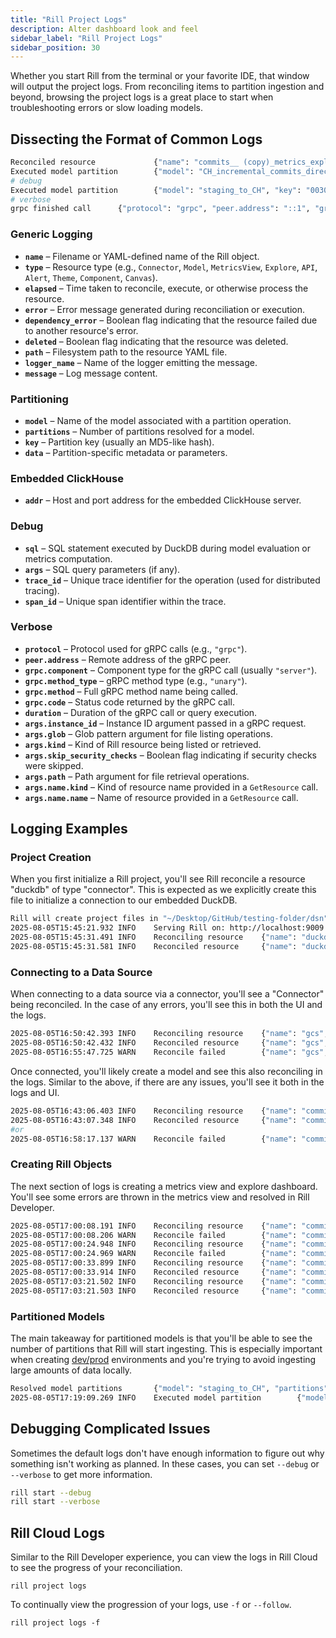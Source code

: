 ```yaml
---
title: "Rill Project Logs"
description: Alter dashboard look and feel
sidebar_label: "Rill Project Logs"
sidebar_position: 30
---
```


Whether you start Rill from the terminal or your favorite IDE, that window will output the project logs. From reconciling items to partition ingestion and beyond, browsing the project logs is a great place to start when troubleshooting errors or slow loading models.


## Dissecting the Format of Common Logs

```bash
Reconciled resource             {"name": "commits__ (copy)_metrics_explore", "type": "Explore", "elapsed": "1ms"}
Executed model partition        {"model": "CH_incremental_commits_directory", "key": "55454ed4ad31cd3266988fe523103637", "data": {"path":"github-analytics/Clickhouse/2025/08","uri":"gs://rilldata-public/github-analytics/Clickhouse/2025/08"}, "elapsed": "283.188333ms"}
# debug
Executed model partition        {"model": "staging_to_CH", "key": "0030406e528b3799c8cbad6bfe609e83", "trace_id": "3073a89ac5cee9e7e3433ce0a34d291a", "span_id": "c3cb402d7b4af9b6", "data": {"day":"2022-12-20T00:00:00Z"}}
# verbose
grpc finished call      {"protocol": "grpc", "peer.address": "::1", "grpc.component": "server", "grpc.method_type": "unary", "grpc.method": "/rill.runtime.v1.RuntimeService/GetResource", "instance_id": "default", "args.instance_id": "default", "args.name.kind": "rill.runtime.v1.Theme", "args.name.name": "theme", "args.skip_security_checks": false, "grpc.code": "OK", "duration": "38.125µs"}
```

### Generic Logging

- **`name`** – Filename or YAML-defined name of the Rill object.  
- **`type`** – Resource type (e.g., `Connector`, `Model`, `MetricsView`, `Explore`, `API`, `Alert`, `Theme`, `Component`, `Canvas`).  
- **`elapsed`** – Time taken to reconcile, execute, or otherwise process the resource.  
- **`error`** – Error message generated during reconciliation or execution.  
- **`dependency_error`** – Boolean flag indicating that the resource failed due to another resource's error.  
- **`deleted`** – Boolean flag indicating that the resource was deleted.  
- **`path`** – Filesystem path to the resource YAML file.  
- **`logger_name`** – Name of the logger emitting the message.  
- **`message`** – Log message content.  

### Partitioning
- **`model`** – Name of the model associated with a partition operation.  
- **`partitions`** – Number of partitions resolved for a model.  
- **`key`** – Partition key (usually an MD5-like hash).  
- **`data`** – Partition-specific metadata or parameters.  

### Embedded ClickHouse
- **`addr`** – Host and port address for the embedded ClickHouse server.  

### Debug
- **`sql`** – SQL statement executed by DuckDB during model evaluation or metrics computation.  
- **`args`** – SQL query parameters (if any).  
- **`trace_id`** – Unique trace identifier for the operation (used for distributed tracing).  
- **`span_id`** – Unique span identifier within the trace.  

### Verbose
- **`protocol`** – Protocol used for gRPC calls (e.g., `"grpc"`).  
- **`peer.address`** – Remote address of the gRPC peer.  
- **`grpc.component`** – Component type for the gRPC call (usually `"server"`).  
- **`grpc.method_type`** – gRPC method type (e.g., `"unary"`).  
- **`grpc.method`** – Full gRPC method name being called.  
- **`grpc.code`** – Status code returned by the gRPC call.  
- **`duration`** – Duration of the gRPC call or query execution.  
- **`args.instance_id`** – Instance ID argument passed in a gRPC request.  
- **`args.glob`** – Glob pattern argument for file listing operations.  
- **`args.kind`** – Kind of Rill resource being listed or retrieved.  
- **`args.skip_security_checks`** – Boolean flag indicating if security checks were skipped.  
- **`args.path`** – Path argument for file retrieval operations.  
- **`args.name.kind`** – Kind of resource name provided in a `GetResource` call.  
- **`args.name.name`** – Name of resource provided in a `GetResource` call.  


## Logging Examples

### Project Creation

When you first initialize a Rill project, you'll see Rill reconcile a resource "duckdb" of type "connector". This is expected as we explicitly create this file to initialize a connection to our embedded DuckDB.

```bash
Rill will create project files in "~/Desktop/GitHub/testing-folder/dsn". Do you want to continue? Yes
2025-08-05T15:45:21.932 INFO    Serving Rill on: http://localhost:9009
2025-08-05T15:45:31.491 INFO    Reconciling resource    {"name": "duckdb", "type": "Connector"}
2025-08-05T15:45:31.581 INFO    Reconciled resource     {"name": "duckdb", "type": "Connector", "elapsed": "90ms"}
```

### Connecting to a Data Source

When connecting to a data source via a connector, you'll see a "Connector" being reconciled. In the case of any errors, you'll see this in both the UI and the logs.

```bash
2025-08-05T16:50:42.393 INFO    Reconciling resource    {"name": "gcs", "type": "Connector"}
2025-08-05T16:50:42.432 INFO    Reconciled resource     {"name": "gcs", "type": "Connector", "elapsed": "39ms"}
2025-08-05T16:55:47.725 WARN    Reconcile failed        {"name": "gcs", "type": "Connector", "elapsed": "1ms", "error": "failed to resolve templated property \"google_application_credentials\": template: :1:6: executing \"\" at <.env.connector.gcs.google_application_credentialsss>: map has no entry for key \"google_application_credentials\""}
```

Once connected, you'll likely create a model and see this also reconciling in the logs. Similar to the above, if there are any issues, you'll see it both in the logs and UI.
  
```bash
2025-08-05T16:43:06.403 INFO    Reconciling resource    {"name": "commits__", "type": "Model"}
2025-08-05T16:43:07.348 INFO    Reconciled resource     {"name": "commits__", "type": "Model", "elapsed": "944ms"}
#or
2025-08-05T16:58:17.137 WARN    Reconcile failed        {"name": "commits__", "type": "Model", "elapsed": "682ms", "error": "blob (key \"github-analytics/Clickhouse/2025/06/commits_2025_0.parquet\") (code=Unknown): storage: object doesn't exist: googleapi: Error 404: No such object: rilldata-public/github-analytics/Clickhouse/2025/06/commits_2025_0.parquet, notFound", "errorVerbose": "blob (key \"github-analytics/Clickhouse/2025/06/commits_2025_0.parquet\") (code=Unknown):\n    gocloud.dev/blob.(*Bucket).Attributes\n        /Users/runner/go/pkg/mod/gocloud.dev@v0.36.0/blob/blob.go:913\n  - storage: object doesn't exist: googleapi: Error 404: No such object: rilldata-public/github-analytics/Clickhouse/2025/06/commits_2025_0.parquet, notFound"}
```

### Creating Rill Objects

The next section of logs is creating a metrics view and explore dashboard. You'll see some errors are thrown in the metrics view and resolved in Rill Developer.

```bash
2025-08-05T17:00:08.191 INFO    Reconciling resource    {"name": "commits___metrics", "type": "MetricsView"}
2025-08-05T17:00:08.206 WARN    Reconcile failed        {"name": "commits___metrics", "type": "MetricsView", "elapsed": "15ms", "error": "measure \"earliest_commit_date_measure\" is of type CODE_TIMESTAMP, but must be a numeric type\nmeasure \"latest_commit_date_measure\" is of type CODE_TIMESTAMP, but must be a numeric type"}
2025-08-05T17:00:24.948 INFO    Reconciling resource    {"name": "commits___metrics", "type": "MetricsView"}
2025-08-05T17:00:24.969 WARN    Reconcile failed        {"name": "commits___metrics", "type": "MetricsView", "elapsed": "21ms", "error": "measure \"earliest_commit_date_measure\" is of type CODE_TIMESTAMP, but must be a numeric type"}
2025-08-05T17:00:33.899 INFO    Reconciling resource    {"name": "commits___metrics", "type": "MetricsView"}
2025-08-05T17:00:33.914 INFO    Reconciled resource     {"name": "commits___metrics", "type": "MetricsView", "elapsed": "15ms"}
2025-08-05T17:03:21.502 INFO    Reconciling resource    {"name": "commits___metrics_explore", "type": "Explore"}
2025-08-05T17:03:21.503 INFO    Reconciled resource     {"name": "commits___metrics_explore", "type": "Explore", "elapsed": "1ms"}
```

### Partitioned Models

The main takeaway for partitioned models is that you'll be able to see the number of partitions that Rill will start ingesting. This is especially important when creating [dev/prod](/deploy/templating) environments and you're trying to avoid ingesting large amounts of data locally.

```bash
Resolved model partitions       {"model": "staging_to_CH", "partitions": 16}
2025-08-05T17:19:09.269 INFO    Executed model partition        {"model": "staging_to_CH", "key": "0030406e528b3799c8cbad6bfe609e83", "data": {"day":"2022-12-20T00:00:00Z"}}
```


## Debugging Complicated Issues

Sometimes the default logs don't have enough information to figure out why something isn't working as planned. In these cases, you can set `--debug` or `--verbose` to get more information.

```bash
rill start --debug
rill start --verbose
```


## Rill Cloud Logs

Similar to the Rill Developer experience, you can view the logs in Rill Cloud to see the progress of your reconciliation.

```
rill project logs
```

To continually view the progression of your logs, use `-f` or `--follow`.

```
rill project logs -f
```
